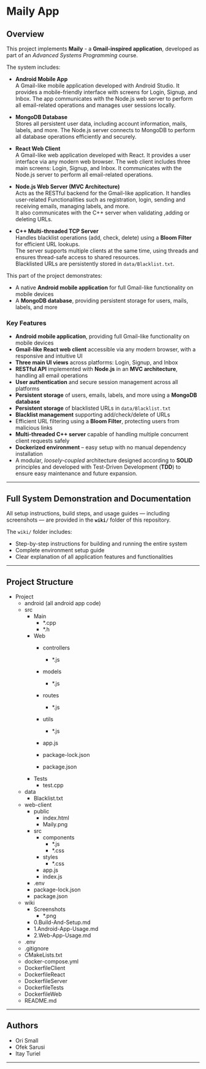 # Maily App

## Overview

This project implements **Maily** - a **Gmail-inspired application**, developed as part of an *Advanced Systems Programming* course.

The system includes:  
- **Android Mobile App**  
A Gmail-like mobile application developed with Android Studio. It provides a mobile-friendly interface with screens for Login, Signup, and Inbox. The app communicates with the Node.js web server to perform all email-related operations and manages user sessions locally.

- **MongoDB Database**  
Stores all persistent user data, including account information, mails, labels, and more.
The Node.js server connects to MongoDB to perform all database operations efficiently and securely.

-   **React Web Client**  
A Gmail-like web application developed with React. It provides a user interface via any modern web browser. The web client includes three main screens: Login, Signup, and Inbox. It communicates with the Node.js server to perform all email-related operations.

- **Node.js Web Server (MVC Architecture)**  
  Acts as the RESTful backend for the Gmail-like application. It handles user-related Functionalities such as registration, login, sending and receiving emails, managing labels, and more.  
  It also communicates with the C++ server when validating ,adding or deleting URLs.

- **C++ Multi-threaded TCP Server**  
  Handles blacklist operations (add, check, delete) using a **Bloom Filter** for efficient URL lookups.  
  The server supports multiple clients at the same time, using threads and ensures thread-safe access to shared resources.  
  Blacklisted URLs are persistently stored in `data/Blacklist.txt`.

This part of the project demonstrates:

-	A native **Android mobile application** for full Gmail-like functionality on mobile devices
-	A **MongoDB database**, providing persistent storage for users, mails, labels, and more


### Key Features
-	**Android mobile application**, providing full Gmail-like functionality on mobile devices
-	**Gmail-like React web client** accessible via any modern browser, with a responsive and intuitive UI
-	**Three main UI views** across platforms: Login, Signup, and Inbox
-	**RESTful API** implemented with **Node.js** in an **MVC architecture**, handling all email operations
-	**User authentication** and secure session management across all platforms
-	**Persistent storage** of users, emails, labels, and more using a **MongoDB database**
- **Persistent storage** of blacklisted URLs in `data/Blacklist.txt`
-	**Blacklist management** supporting add/check/delete of URLs
-	Efficient URL filtering using a **Bloom Filter**, protecting users from malicious links
-	**Multi-threaded C++ server** capable of handling multiple concurrent client requests safely
-	**Dockerized environment** – easy setup with no manual dependency installation
-	A modular, *loosely-coupled* architecture designed according to **SOLID** principles and developed with Test-Driven Development (**TDD**) to ensure easy maintenance and future expansion.

---
## Full System Demonstration and Documentation

All setup instructions, build steps, and usage guides — including screenshots — are provided in the **`wiki/`** folder of this repository.

The `wiki/` folder includes:

- Step-by-step instructions for building and running the entire system
- Complete environment setup guide  
- Clear explanation of all application features and functionalities 

---

## Project Structure

- Project
  - android (all android app code)
  - src
      - Main
          - *.cpp
          - *.h
      - Web
          - controllers
              - *.js

          - models
              - *.js

          - routes
              - *.js

          - utils
              - *.js
          - app.js
          - package-lock.json
          - package.json 
      - Tests
          - test.cpp
  - data
      - Blacklist.txt
  - web-client
    - public
      - index.html
      - Maily.png
    - src
      - components
        - *.js
        - *.css
      - styles
        - *.css
      - app.js
      - index.js
    - .env
    - package-lock.json
    - package.json 
  - wiki
    - Screenshots
      - *.png
    - 0.Build-And-Setup.md
    - 1.Android-App-Usage.md
    - 2.Web-App-Usage.md
  - .env
  - .gitignore
  - CMakeLists.txt
  - docker-compose.yml
  - DockerfileClient
  - DockerfileReact
  - DockerfileServer
  - DockerfileTests
  - DockerfileWeb
  - README.md

---

## Authors
- Ori Small
- Ofek Sarusi
- Itay Turiel

---